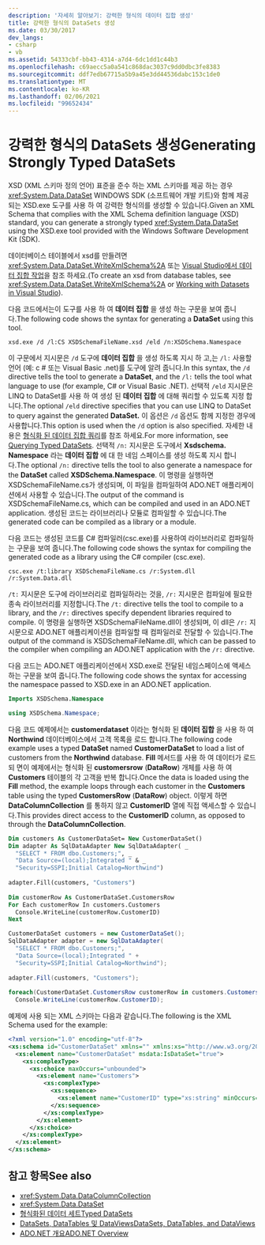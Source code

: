 ```yaml
---
description: '자세히 알아보기: 강력한 형식의 데이터 집합 생성'
title: 강력한 형식의 DataSets 생성
ms.date: 03/30/2017
dev_langs:
- csharp
- vb
ms.assetid: 54333cbf-bb43-4314-a7d4-6dc1dd1c44b3
ms.openlocfilehash: c69aecc5a0a541c868dac3037c9dd0dbc3fe8383
ms.sourcegitcommit: ddf7edb67715a5b9a45e3dd44536dabc153c1de0
ms.translationtype: MT
ms.contentlocale: ko-KR
ms.lasthandoff: 02/06/2021
ms.locfileid: "99652434"
---
```

# <a name="generating-strongly-typed-datasets"></a><span data-ttu-id="56049-103">강력한 형식의 DataSets 생성</span><span class="sxs-lookup"><span data-stu-id="56049-103">Generating Strongly Typed DataSets</span></span>

<span data-ttu-id="56049-104">XSD (XML 스키마 정의 언어) 표준을 준수 하는 XML 스키마를 제공 하는 경우 <xref:System.Data.DataSet> WINDOWS SDK (소프트웨어 개발 키트)와 함께 제공 되는 XSD.exe 도구를 사용 하 여 강력한 형식의를 생성할 수 있습니다.</span><span class="sxs-lookup"><span data-stu-id="56049-104">Given an XML Schema that complies with the XML Schema definition language (XSD) standard, you can generate a strongly typed <xref:System.Data.DataSet> using the XSD.exe tool provided with the Windows Software Development Kit (SDK).</span></span>  
  
 <span data-ttu-id="56049-105">데이터베이스 테이블에서 xsd를 만들려면 <xref:System.Data.DataSet.WriteXmlSchema%2A> 또는 [Visual Studio에서 데이터 집합 작업](/visualstudio/data-tools/dataset-tools-in-visual-studio)을 참조 하세요.</span><span class="sxs-lookup"><span data-stu-id="56049-105">(To create an xsd from database tables, see <xref:System.Data.DataSet.WriteXmlSchema%2A> or [Working with Datasets in Visual Studio](/visualstudio/data-tools/dataset-tools-in-visual-studio)).</span></span>  
  
 <span data-ttu-id="56049-106">다음 코드에서는이 도구를 사용 하 여 **데이터 집합** 을 생성 하는 구문을 보여 줍니다.</span><span class="sxs-lookup"><span data-stu-id="56049-106">The following code shows the syntax for generating a **DataSet** using this tool.</span></span>  
  
```console  
xsd.exe /d /l:CS XSDSchemaFileName.xsd /eld /n:XSDSchema.Namespace  
```  
  
 <span data-ttu-id="56049-107">이 구문에서 지시문은 `/d` 도구에 **데이터 집합** 을 생성 하도록 지시 하 고,는 `/l:` 사용할 언어 (예: c # 또는 Visual Basic .net)를 도구에 알려 줍니다.</span><span class="sxs-lookup"><span data-stu-id="56049-107">In this syntax, the `/d` directive tells the tool to generate a **DataSet**, and the `/l:` tells the tool what language to use (for example, C# or Visual Basic .NET).</span></span> <span data-ttu-id="56049-108">선택적 `/eld` 지시문은 LINQ to DataSet를 사용 하 여 생성 된 **데이터 집합** 에 대해 쿼리할 수 있도록 지정 합니다.</span><span class="sxs-lookup"><span data-stu-id="56049-108">The optional `/eld` directive specifies that you can use LINQ to DataSet to query against the generated **DataSet.**</span></span> <span data-ttu-id="56049-109">이 옵션은 `/d` 옵션도 함께 지정한 경우에 사용합니다.</span><span class="sxs-lookup"><span data-stu-id="56049-109">This option is used when the `/d` option is also specified.</span></span> <span data-ttu-id="56049-110">자세한 내용은 [형식화 된 데이터 집합 쿼리](../querying-typed-datasets.md)를 참조 하세요.</span><span class="sxs-lookup"><span data-stu-id="56049-110">For more information, see [Querying Typed DataSets](../querying-typed-datasets.md).</span></span> <span data-ttu-id="56049-111">선택적 `/n:` 지시문은 도구에서 **Xsdschema. Namespace** 라는 **데이터 집합** 에 대 한 네임 스페이스를 생성 하도록 지시 합니다.</span><span class="sxs-lookup"><span data-stu-id="56049-111">The optional `/n:` directive tells the tool to also generate a namespace for the **DataSet** called **XSDSchema.Namespace**.</span></span> <span data-ttu-id="56049-112">이 명령을 실행하면 XSDSchemaFileName.cs가 생성되며, 이 파일을 컴파일하여 ADO.NET 애플리케이션에서 사용할 수 있습니다.</span><span class="sxs-lookup"><span data-stu-id="56049-112">The output of the command is XSDSchemaFileName.cs, which can be compiled and used in an ADO.NET application.</span></span> <span data-ttu-id="56049-113">생성된 코드는 라이브러리나 모듈로 컴파일할 수 있습니다.</span><span class="sxs-lookup"><span data-stu-id="56049-113">The generated code can be compiled as a library or a module.</span></span>  
  
 <span data-ttu-id="56049-114">다음 코드는 생성된 코드를 C# 컴파일러(csc.exe)를 사용하여 라이브러리로 컴파일하는 구문을 보여 줍니다.</span><span class="sxs-lookup"><span data-stu-id="56049-114">The following code shows the syntax for compiling the generated code as a library using the C# compiler (csc.exe).</span></span>  
  
```console  
csc.exe /t:library XSDSchemaFileName.cs /r:System.dll /r:System.Data.dll  
```  
  
 <span data-ttu-id="56049-115">`/t:` 지시문은 도구에 라이브러리로 컴파일하라는 것을, `/r:` 지시문은 컴파일에 필요한 종속 라이브러리를 지정합니다.</span><span class="sxs-lookup"><span data-stu-id="56049-115">The `/t:` directive tells the tool to compile to a library, and the `/r:` directives specify dependent libraries required to compile.</span></span> <span data-ttu-id="56049-116">이 명령을 실행하면 XSDSchemaFileName.dll이 생성되며, 이 dll은 `/r:` 지시문으로 ADO.NET 애플리케이션을 컴파일할 때 컴파일러로 전달할 수 있습니다.</span><span class="sxs-lookup"><span data-stu-id="56049-116">The output of the command is XSDSchemaFileName.dll, which can be passed to the compiler when compiling an ADO.NET application with the `/r:` directive.</span></span>  
  
 <span data-ttu-id="56049-117">다음 코드는 ADO.NET 애플리케이션에서 XSD.exe로 전달된 네임스페이스에 액세스하는 구문을 보여 줍니다.</span><span class="sxs-lookup"><span data-stu-id="56049-117">The following code shows the syntax for accessing the namespace passed to XSD.exe in an ADO.NET application.</span></span>  
  
```vb  
Imports XSDSchema.Namespace  
```  
  
```csharp  
using XSDSchema.Namespace;  
```  
  
 <span data-ttu-id="56049-118">다음 코드 예제에서는 **customerdataset** 이라는 형식화 된 **데이터 집합** 을 사용 하 여 **Northwind** 데이터베이스에서 고객 목록을 로드 합니다.</span><span class="sxs-lookup"><span data-stu-id="56049-118">The following code example uses a typed **DataSet** named **CustomerDataSet** to load a list of customers from the **Northwind** database.</span></span> <span data-ttu-id="56049-119">**Fill** 메서드를 사용 하 여 데이터가 로드 되 면이 예제에서는 형식화 된 **customersrow** (**DataRow**) 개체를 사용 하 여 **Customers** 테이블의 각 고객을 반복 합니다.</span><span class="sxs-lookup"><span data-stu-id="56049-119">Once the data is loaded using the **Fill** method, the example loops through each customer in the **Customers** table using the typed **CustomersRow** (**DataRow**) object.</span></span> <span data-ttu-id="56049-120">이렇게 하면 **DataColumnCollection** 를 통하지 않고 **CustomerID** 열에 직접 액세스할 수 있습니다.</span><span class="sxs-lookup"><span data-stu-id="56049-120">This provides direct access to the **CustomerID** column, as opposed to through the **DataColumnCollection**.</span></span>  
  
```vb  
Dim customers As CustomerDataSet= New CustomerDataSet()  
Dim adapter As SqlDataAdapter New SqlDataAdapter( _  
  "SELECT * FROM dbo.Customers;", _  
  "Data Source=(local);Integrated " & _  
  "Security=SSPI;Initial Catalog=Northwind")  
  
adapter.Fill(customers, "Customers")  
  
Dim customerRow As CustomerDataSet.CustomersRow  
For Each customerRow In customers.Customers  
  Console.WriteLine(customerRow.CustomerID)  
Next  
```  
  
```csharp  
CustomerDataSet customers = new CustomerDataSet();  
SqlDataAdapter adapter = new SqlDataAdapter(  
  "SELECT * FROM dbo.Customers;",  
  "Data Source=(local);Integrated " +  
  "Security=SSPI;Initial Catalog=Northwind");  
  
adapter.Fill(customers, "Customers");  
  
foreach(CustomerDataSet.CustomersRow customerRow in customers.Customers)  
  Console.WriteLine(customerRow.CustomerID);  
```  
  
 <span data-ttu-id="56049-121">예제에 사용 되는 XML 스키마는 다음과 같습니다.</span><span class="sxs-lookup"><span data-stu-id="56049-121">The following is the XML Schema used for the example:</span></span>
  
```xml  
<?xml version="1.0" encoding="utf-8"?>  
<xs:schema id="CustomerDataSet" xmlns="" xmlns:xs="http://www.w3.org/2001/XMLSchema" xmlns:msdata="urn:schemas-microsoft-com:xml-msdata">  
  <xs:element name="CustomerDataSet" msdata:IsDataSet="true">  
    <xs:complexType>  
      <xs:choice maxOccurs="unbounded">  
        <xs:element name="Customers">  
          <xs:complexType>  
            <xs:sequence>  
              <xs:element name="CustomerID" type="xs:string" minOccurs="0" />  
            </xs:sequence>  
          </xs:complexType>  
        </xs:element>  
      </xs:choice>  
    </xs:complexType>  
  </xs:element>  
</xs:schema>  
```  
  
## <a name="see-also"></a><span data-ttu-id="56049-122">참고 항목</span><span class="sxs-lookup"><span data-stu-id="56049-122">See also</span></span>

- <xref:System.Data.DataColumnCollection>
- <xref:System.Data.DataSet>
- [<span data-ttu-id="56049-123">형식화된 데이터 세트</span><span class="sxs-lookup"><span data-stu-id="56049-123">Typed DataSets</span></span>](typed-datasets.md)
- [<span data-ttu-id="56049-124">DataSets, DataTables 및 DataViews</span><span class="sxs-lookup"><span data-stu-id="56049-124">DataSets, DataTables, and DataViews</span></span>](index.md)
- [<span data-ttu-id="56049-125">ADO.NET 개요</span><span class="sxs-lookup"><span data-stu-id="56049-125">ADO.NET Overview</span></span>](../ado-net-overview.md)

